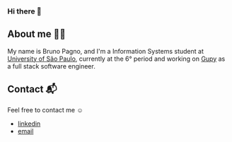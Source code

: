 ### Hi there 👋

## About me 👨‍💻
My name is Bruno Pagno, and I'm a Information Systems student at [University of São Paulo](https://en.wikipedia.org/wiki/University_of_S%C3%A3o_Paulo), currently at the 6° period and working on [Gupy](https://www.gupy.io/) as a full stack software engineer.

## Contact 📬
Feel free to contact me ☺️ 
- [linkedin](https://www.linkedin.com/in/bruno-pagno/)
- [email](mailto:brunopagno@usp.br)
